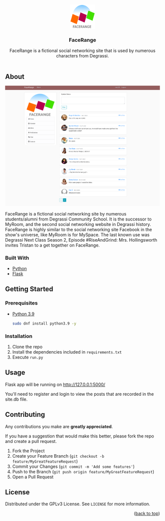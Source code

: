 <div id="top"></div>

<!-- HEADER -->
<br />
<div align="center">
    <img src="facerange/static/images/Facerange_logo.png" alt="Logo" width="80" height="80">

  <h3 align="center">FaceRange</h3>

  <p align="center">
    FaceRange is a fictional social networking site that is used by numerous characters from Degrassi.
    <br />
    <br />
  </p>
</div>

<!-- ABOUT -->
## About

![](facerange/static/images/screenshot.png)

FaceRange is a fictional social networking site by numerous students/alumni from Degrassi Community School. 
It is the successor to MyRoom, and the second social networking website in Degrassi history. FaceRange is highly similar 
to the social networking site Facebook in the show's universe, like MyRoom is for MySpace. The last known use was Degrassi 
Next Class Season 2, Episode #RiseAndGrind: Mrs. Hollingsworth invites Tristan to a get together on FaceRange.

### Built With

* [Python](https://python.org/)
* [Flask](https://flask.palletsprojects.com/en/2.3.x/)

<!-- GETTING STARTED -->
## Getting Started

### Prerequisites

* [Python 3.9](https://www.python.org/downloads/release/python-390/)
  ```sh
  sudo dnf install python3.9 -y
  ```

### Installation

1. Clone the repo
2. Install the dependencies included in `requirements.txt`
3. Execute `run.py`

<!-- USAGE EXAMPLES -->
## Usage

Flask app will be running on http://127.0.0.1:5000/

You'll need to register and login to view the posts that are recorded in the site.db file.

<!-- CONTRIBUTING -->
## Contributing

Any contributions you make are **greatly appreciated**.

If you have a suggestion that would make this better, please fork the repo and create a pull request.

1. Fork the Project
2. Create your Feature Branch (`git checkout -b feature/MyGreatFeatureRequest`)
3. Commit your Changes (`git commit -m 'Add some features'`)
4. Push to the Branch (`git push origin feature/MyGreatFeatureRequest`)
5. Open a Pull Request

<!-- LICENSE -->
## License

Distributed under the GPLv3 License. See `LICENSE` for more information.

<p align="right">(<a href="#top">back to top</a>)</p>
